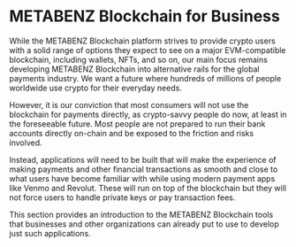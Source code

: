 # METABENZ Blockchain for Business

While the METABENZ Blockchain platform strives to provide crypto users with a solid range of options they expect to see on a major EVM-compatible blockchain, including wallets,  NFTs, and so on, our main focus remains developing METABENZ Blockchain into alternative rails for the global payments industry. We want a future where hundreds of millions of people worldwide use crypto for their everyday needs.

However, it is our conviction that most consumers will not use the blockchain for payments directly, as crypto-savvy people do now, at least in the foreseeable future. Most people are not prepared to run their bank accounts directly on-chain and be exposed to the friction and risks involved.

Instead, applications will need to be built that will make the experience of making payments and other financial transactions as smooth and close to what users have become familiar with while using modern payment apps like Venmo and Revolut. These will run on top of the blockchain but they will not force users to handle private keys or pay transaction fees.

This section provides an introduction to the METABENZ Blockchain tools that businesses and other organizations can already put to use to develop just such applications.&#x20;
